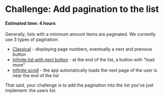 # Challenge: Add pagination to the list
#### Estimated time: 4 hours

Generally, lists with a minimum amount items are paginated. We currently use 3 types of pagination:

- [Classical](https://dribbble.com/shots/4144198-Daily-UI-085-Pagination) - displaying page numbers, eventually a next and previous button
- [Infinite list with next button](https://dribbble.com/shots/9331-Load-More-Channels) - at the end of the list, a button with "load more"
- [Infinite scroll](https://dribbble.com/shots/3567980-Infinite-Feed) - the app automatically loads the next page of the user is near the end of the list

That said, your challenge is to add the pagination into the list you've just implement: the users list.